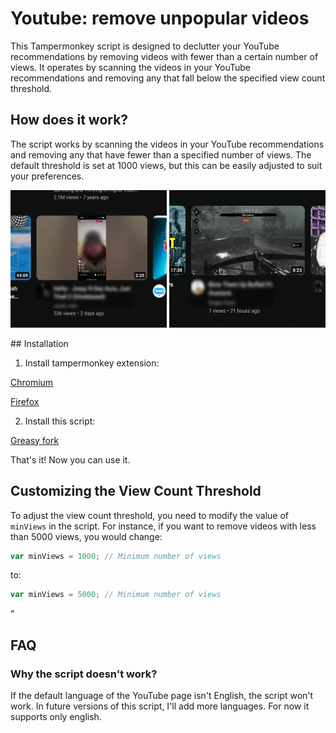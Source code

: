# Youtube: remove unpopular videos

This Tampermonkey script is designed to declutter your YouTube recommendations by removing videos with fewer than a certain number of views. It operates by scanning the videos in your YouTube recommendations and removing any that fall below the specified view count threshold.

## How does it work?

The script works by scanning the videos in your YouTube recommendations and removing any that have fewer than a specified number of views. The default threshold is set at 1000 views, but this can be easily adjusted to suit your preferences.

<p float="left">
  <img src="Screenshot_1new.png" width=250 height=220>
  <img src="Screenshot_3new.png" width=250 height=220>
</p>
## Installation 

1. Install tampermonkey extension:

<a href="https://chrome.google.com/webstore/detail/tampermonkey/dhdgffkkebhmkfjojejmpbldmpobfkfo?hl=en">Chromium</a>

<a href="https://addons.mozilla.org/ru/firefox/addon/tampermonkey/">Firefox</a>

2. Install this script:

<a href="https://greasyfork.org/en/scripts/478273-youtube-remove-unpopular-videos?locale_override=1">Greasy fork</a>

That's it! Now you can use it.

## Customizing the View Count Threshold

To adjust the view count threshold, you need to modify the value of `minViews` in the script. For instance, if you want to remove videos with less than 5000 views, you would change:

```javascript
var minViews = 1000; // Minimum number of views
```

to:

```javascript
var minViews = 5000; // Minimum number of views
```
"

## FAQ
### Why the script doesn't work?
If the default language of the YouTube page isn't English, the script won't work.
In future versions of this script, I'll add more languages. For now it supports only english.
